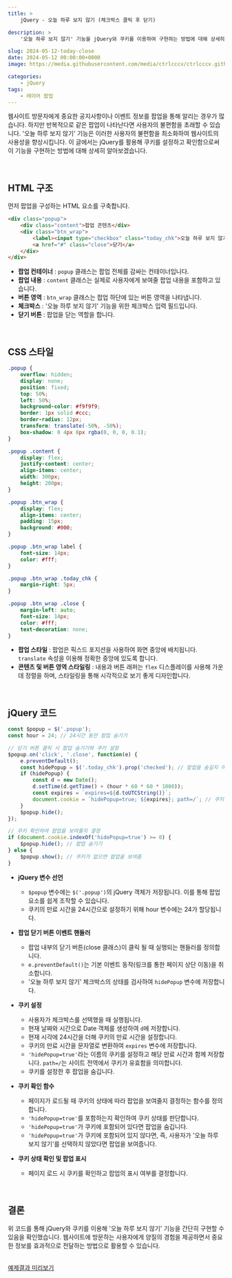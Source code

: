 ```yaml
---
title: >  
    jQuery - 오늘 하루 보지 않기 (체크박스 클릭 후 닫기)

description: >  
    '오늘 하루 보지 않기' 기능을 jQuery와 쿠키를 이용하여 구현하는 방법에 대해 상세히 설명합니다. 사용자 경험을 방해하지 않는 효율적인 팝업 관리 방식을 배울 수 있습니다.

slug: 2024-05-12-today-close
date: 2024-05-12 00:00:00+0000
image: https://media.githubusercontent.com/media/ctrlcccv/ctrlcccv.github.io/master/assets/img/post/2024-05-12-today-close.webp

categories:
    - jQuery
tags:
    - 레이어 팝업
---
```

웹사이트 방문자에게 중요한 공지사항이나 이벤트 정보를 팝업을 통해 알리는 경우가 많습니다. 하지만 반복적으로 같은 팝업이 나타난다면 사용자의 불편함을 초래할 수 있습니다. '오늘 하루 보지 않기' 기능은 이러한 사용자의 불편함을 최소화하여 웹사이트의 사용성을 향상시킵니다. 이 글에서는 jQuery를 활용해 쿠키를 설정하고 확인함으로써 이 기능을 구현하는 방법에 대해 상세히 알아보겠습니다.  

<br>

## HTML 구조

먼저 팝업을 구성하는 HTML 요소를 구축합니다.

```html
<div class="popup">
    <div class="content">팝업 콘텐츠</div>
    <div class="btn_wrap">
        <label><input type="checkbox" class="today_chk">오늘 하루 보지 않기</label>
        <a href="#" class="close">닫기</a>
    </div>
</div>
```

* **팝업 컨테이너** : `popup` 클래스는 팝업 전체를 감싸는 컨테이너입니다.
* **팝업 내용** : `content` 클래스는 실제로 사용자에게 보여줄 팝업 내용을 포함하고 있습니다.
* **버튼 영역** : `btn_wrap` 클래스는 팝업 하단에 있는 버튼 영역을 나타냅니다.
* **체크박스** : '오늘 하루 보지 않기' 기능을 위한 체크박스 입력 필드입니다.
* **닫기 버튼** : 팝업을 닫는 역할을 합니다.

<br>

## CSS 스타일
```css
.popup {
    overflow: hidden;
    display: none;
    position: fixed;
    top: 50%;
    left: 50%;
    background-color: #f9f9f9;
    border: 1px solid #ccc;
    border-radius: 12px;
    transform: translate(-50%, -50%);
    box-shadow: 0 4px 8px rgba(0, 0, 0, 0.1);
}

.popup .content {
    display: flex;
    justify-content: center;
    align-items: center;
    width: 300px;
    height: 200px;
}

.popup .btn_wrap {
    display: flex;
    align-items: center;
    padding: 15px;
    background: #000;
}

.popup .btn_wrap label {
    font-size: 14px;
    color: #fff;
}

.popup .btn_wrap .today_chk {
    margin-right: 5px;
}

.popup .btn_wrap .close {
    margin-left: auto;
    font-size: 14px;
    color: #fff;
    text-decoration: none;
}

```
* **팝업 스타일** : 팝업은 픽스드 포지션을 사용하여 화면 중앙에 배치됩니다. `translate` 속성을 이용해 정확한 중앙에 있도록 합니다.
* **콘텐츠 및 버튼 영역 스타일링** : 내용과 버튼 래퍼는 `flex` 디스플레이를 사용해 가운데 정렬을 하며, 스타일링을 통해 시각적으로 보기 좋게 디자인합니다.

<br>

## jQuery 코드
```javascript
const $popup = $('.popup');
const hour = 24; // 24시간 동안 팝업 숨기기

// 닫기 버튼 클릭 시 팝업 숨기기와 쿠키 설정
$popup.on('click', '.close', function(e) {
    e.preventDefault();
    const hidePopup = $('.today_chk').prop('checked'); // 팝업을 숨길지 여부
    if (hidePopup) {
        const d = new Date();
        d.setTime(d.getTime() + (hour * 60 * 60 * 1000));
        const expires = `expires=${d.toUTCString()}`;
        document.cookie = `hidePopup=true; ${expires}; path=/`; // 쿠키 설정
    }
    $popup.hide();
});

// 쿠키 확인하여 팝업을 보여줄지 결정
if (document.cookie.indexOf('hidePopup=true') >= 0) {
    $popup.hide(); // 팝업 숨기기
} else {
    $popup.show(); // 쿠키가 없으면 팝업을 보여줌
}
```

<script async src="https://pagead2.googlesyndication.com/pagead/js/adsbygoogle.js?client=ca-pub-8535540836842352" crossorigin="anonymous"></script>
<ins class="adsbygoogle"
     style="display:block; text-align:center;"
     data-ad-layout="in-article"
     data-ad-format="fluid"
     data-ad-client="ca-pub-8535540836842352"
     data-ad-slot="2974559225"></ins>
<script>
     (adsbygoogle = window.adsbygoogle || []).push({});
</script>

- **jQuery 변수 선언**
  - `$popup` 변수에는 `$('.popup')`의 jQuery 객체가 저장됩니다. 이를 통해 팝업 요소를 쉽게 조작할 수 있습니다.
  - 쿠키의 만료 시간을 24시간으로 설정하기 위해 hour 변수에는 24가 할당됩니다.

- **팝업 닫기 버튼 이벤트 핸들러**
  - 팝업 내부의 닫기 버튼(close 클래스)이 클릭 될 때 실행되는 핸들러를 정의합니다.
  - `e.preventDefault()`는 기본 이벤트 동작(링크를 통한 페이지 상단 이동)을 취소합니다.
  - '오늘 하루 보지 않기' 체크박스의 상태를 검사하여 `hidePopup` 변수에 저장합니다.

- **쿠키 설정**
  - 사용자가 체크박스를 선택했을 때 실행됩니다.
  - 현재 날짜와 시간으로 Date 객체를 생성하여 `d`에 저장합니다.
  - 현재 시각에 24시간을 더해 쿠키의 만료 시간을 설정합니다.
  - 쿠키의 만료 시간을 문자열로 변환하여 `expires` 변수에 저장합니다.
  - `'hidePopup=true'`라는 이름의 쿠키를 설정하고 해당 만료 시간과 함께 저장합니다. `path=/`는 사이트 전역에서 쿠키가 유효함을 의미합니다.
  - 쿠키를 설정한 후 팝업을 숨깁니다.

- **쿠키 확인 함수**
  - 페이지가 로드될 때 쿠키의 상태에 따라 팝업을 보여줄지 결정하는 함수를 정의합니다.
  - `'hidePopup=true'`를 포함하는지 확인하여 쿠키 상태를 판단합니다.
  - `'hidePopup=true'`가 쿠키에 포함되어 있다면 팝업을 숨깁니다.
  - `'hidePopup=true'`가 쿠키에 포함되어 있지 않다면, 즉, 사용자가 '오늘 하루 보지 않기'를 선택하지 않았다면 팝업을 보여줍니다.

- **쿠키 상태 확인 및 팝업 표시**
  - 페이지 로드 시 쿠키를 확인하고 팝업의 표시 여부를 결정합니다.
  
<br>

## 결론
위 코드를 통해 jQuery와 쿠키를 이용해 '오늘 하루 보지 않기' 기능을 간단히 구현할 수 있음을 확인했습니다. 웹사이트에 방문하는 사용자에게 양질의 경험을 제공하면서 중요한 정보를 효과적으로 전달하는 방법으로 활용할 수 있습니다.  

<br>

<div class="btn_wrap">
    <a href="https://ctrlcccv.github.io/ctrlcccv-demo/2024-05-12-today-close/" target="_blank">예제결과 미리보기</a>
</div>